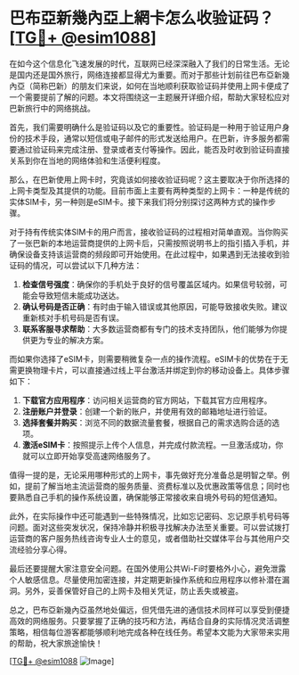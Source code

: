 # 巴布亞新幾內亞上網卡怎么收验证码？[[TG💪+ @esim1088](https://t.me/s/esim1088)]

在如今这个信息化飞速发展的时代，互联网已经深深融入了我们的日常生活。无论是国内还是国外旅行，网络连接都显得尤为重要。而对于那些计划前往巴布亞新幾內亞（简称巴新）的朋友们来说，如何在当地顺利获取验证码并使用上网卡便成了一个需要提前了解的问题。本文将围绕这一主题展开详细介绍，帮助大家轻松应对巴新旅行中的网络挑战。

首先，我们需要明确什么是验证码以及它的重要性。验证码是一种用于验证用户身份的技术手段，通常以短信或电子邮件的形式发送给用户。在巴新，许多服务都需要通过验证码来完成注册、登录或者支付等操作。因此，能否及时收到验证码直接关系到你在当地的网络体验和生活便利程度。

那么，在巴新使用上网卡时，究竟该如何接收验证码呢？这主要取决于你所选择的上网卡类型及其提供的功能。目前市面上主要有两种类型的上网卡：一种是传统的实体SIM卡，另一种则是eSIM卡。接下来我们将分别探讨这两种方式的操作步骤。

对于持有传统实体SIM卡的用户而言，接收验证码的过程相对简单直观。当你购买了一张巴新的本地运营商提供的上网卡后，只需按照说明书上的指引插入手机，并确保设备支持该运营商的频段即可开始使用。在此过程中，如果遇到无法接收到验证码的情况，可以尝试以下几种方法：

1. **检查信号强度**：确保你的手机处于良好的信号覆盖区域内。如果信号较弱，可能会导致短信未能成功送达。
2. **确认号码是否正确**：有时由于输入错误或其他原因，可能导致接收失败。建议重新核对手机号码是否有误。
3. **联系客服寻求帮助**：大多数运营商都有专门的技术支持团队，他们能够为你提供更为专业的解决方案。

而如果你选择了eSIM卡，则需要稍微复杂一点的操作流程。eSIM卡的优势在于无需更换物理卡片，可以直接通过线上平台激活并绑定到你的移动设备上。具体步骤如下：

1. **下载官方应用程序**：访问相关运营商的官方网站，下载其官方应用程序。
2. **注册账户并登录**：创建一个新的账户，并使用有效的邮箱地址进行验证。
3. **选择套餐并购买**：浏览不同的数据流量套餐，根据自己的需求选购合适的选项。
4. **激活eSIM卡**：按照提示上传个人信息，并完成付款流程。一旦激活成功，你就可以立即开始享受高速网络服务了。

值得一提的是，无论采用哪种形式的上网卡，事先做好充分准备总是明智之举。例如，提前了解当地主流运营商的服务质量、资费标准以及优惠政策等信息；同时也要熟悉自己手机的操作系统设置，确保能够正常接收来自境外号码的短信通知。

此外，在实际操作中还可能遇到一些特殊情况，比如忘记密码、忘记原手机号码等问题。面对这些突发状况，保持冷静并积极寻找解决办法至关重要。可以尝试拨打运营商的客户服务热线咨询专业人士的意见，或者借助社交媒体平台与其他用户交流经验分享心得。

最后还要提醒大家注意安全问题。在国外使用公共Wi-Fi时要格外小心，避免泄露个人敏感信息。尽量使用加密连接，并定期更新操作系统和应用程序以修补潜在漏洞。另外，妥善保管好自己的上网卡及相关凭证，防止丢失或被盗。

总之，巴布亞新幾內亞虽然地处偏远，但凭借先进的通信技术同样可以享受到便捷高效的网络服务。只要掌握了正确的技巧和方法，再结合自身的实际情况灵活调整策略，相信每位游客都能够顺利地完成各种在线任务。希望本文能为大家带来实用的帮助，祝大家旅途愉快！

[[TG💪+ @esim1088](https://t.me/s/esim1088) ![Image](https://i.postimg.cc/4NQfJmqS/Snipaste-2025-05-13-00-14-12.png)]